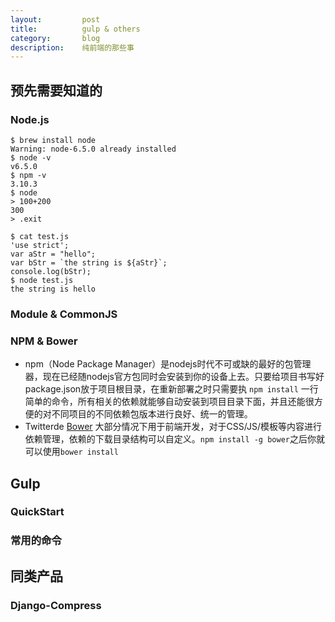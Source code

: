 ```yaml
---
layout:         post
title:          gulp & others
category:       blog
description:    纯前端的那些事
---
```


## 预先需要知道的

### Node.js

	$ brew install node
	Warning: node-6.5.0 already installed
	$ node -v
	v6.5.0
	$ npm -v
	3.10.3
	$ node
	> 100+200
	300
	> .exit
	
	$ cat test.js 
	'use strict';
	var aStr = "hello";
	var bStr = `the string is ${aStr}`;
	console.log(bStr);
	$ node test.js 
	the string is hello

### Module & CommonJS

### NPM & Bower
- npm（Node Package Manager）是nodejs时代不可或缺的最好的包管理器，现在已经随nodejs官方包同时会安装到你的设备上去。只要给项目书写好package.json放于项目根目录，在重新部署之时只需要执 `npm install` 一行简单的命令，所有相关的依赖就能够自动安装到项目目录下面，并且还能很方便的对不同项目的不同依赖包版本进行良好、统一的管理。
- Twitterde [Bower](http://bower.io/) 大部分情况下用于前端开发，对于CSS/JS/模板等内容进行依赖管理，依赖的下载目录结构可以自定义。`npm install -g bower`之后你就可以使用`bower install`

## Gulp

### QuickStart

### 常用的命令

## 同类产品

### Django-Compress